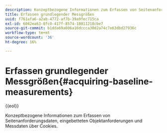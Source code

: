 ```yaml
---
description: Konzeptbezogene Informationen zum Erfassen von Seitenanforderungsdaten, eingebetteten Objektanforderungen und Messdaten über Cookies.
title: Erfassen grundlegender Messgrößen
uuid: f761afa6-a2ab-4772-af7b-39a9fec715ca
exl-id: 6042ea63-8fc0-417f-8574-18811218cbe7
source-git-commit: b1dda69a606a16dccca30d2a74c7e63dbd27936c
workflow-type: tm+mt
source-wordcount: '36'
ht-degree: 16%

---
```


# Erfassen grundlegender Messgrößen{#acquiring-baseline-measurements}

{{eol}}

Konzeptbezogene Informationen zum Erfassen von Seitenanforderungsdaten, eingebetteten Objektanforderungen und Messdaten über Cookies.
